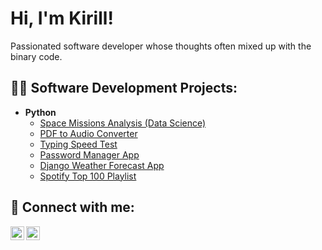 <h1>Hi, I'm Kirill!</h1> 
Passionated software developer whose thoughts often mixed up with the binary code.

<h2>👨‍💻 Software Development Projects:</h2>

- <b>Python</b>
  - [Space Missions Analysis (Data Science)](https://github.com/kchavir/SpaceMissionsAnalysisDataScience)
  - [PDF to Audio Converter](https://github.com/kchavir/PDFtoAudioConverter)
  - [Typing Speed Test](https://github.com/kchavir/TypingSpeedTest)
  - [Password Manager App](https://github.com/kchavir/PasswordManager)
  - [Django Weather Forecast App](https://github.com/kchavir/WeatherApp)
  - [Spotify Top 100 Playlist](https://github.com/kchavir/SpotifyTop100)

<h2> 🤳 Connect with me:</h2>

[<img align="left" alt="KyryloChavir | LinkedIn" width="22px" src="https://cdn.jsdelivr.net/npm/simple-icons@v3/icons/linkedin.svg" />][linkedin]
[<img align="left" alt="KyryloChavir | Instagram" width="22px" src="https://cdn.jsdelivr.net/npm/simple-icons@v3/icons/instagram.svg" />][instagram]

[instagram]: https://www.instagram.com/kchavir/
[linkedin]: https://www.linkedin.com/in/kchavir/

<!--
**joshmada kor1/joshmadakor1** is a ✨ _special_ ✨ repository because its `README.md` (this file) appears on your GitHub profile.

Here are some ideas to get you started:

- 🔭 I’m currently working on ...
- 🌱 I’m currently learning ...
- 👯 I’m looking to collaborate on ...
- 🤔 I’m looking for help with ...
- 💬 Ask me about ...
- 📫 How to reach me: ...
- 😄 Pronouns: ...
- ⚡ Fun fact: ...
-->
